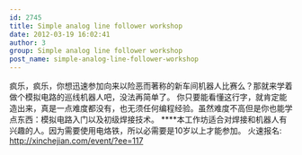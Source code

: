 ```yaml
---
id: 2745
title: Simple analog line follower workshop
date: 2012-03-19 16:02:41
author: 3
group: Simple analog line follower workshop
post_name: simple-analog-line-follower-workshop
---
```


疯乐，疯乐，你想迅速参加向来以险恶而著称的新车间机器人比赛么？那就来学着做个模拟电路的巡线机器人吧，没法再简单了。
你只要能看懂这行字，就肯定能造出来，真是一点难度都没有，也无须任何编程经验。虽然难度不高但是你也能学点东西：模拟电路入门以及初级焊接技术。
****本工作坊适合对焊接和机器人有兴趣的人。因为需要使用电烙铁，所以必需要是10岁以上才能参加。
火速报名: <http://xinchejian.com/event/?ee=117>
